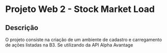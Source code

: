 # Projeto Web 2 - Stock Market Load

## Descrição
O projeto consiste na criação de um ambiente de cadastro e carregamento de ações listadas na B3. Se utilizando da API Alpha Avantage
